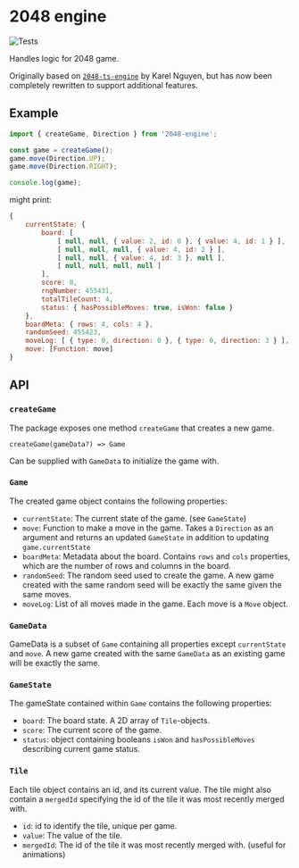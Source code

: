 # 2048 engine
![Tests](https://github.com/eikhr/2048-engine/actions/workflows/main.yml/badge.svg)

Handles logic for 2048 game. 

Originally based on [`2048-ts-engine`](https://github.com/karelnguyen/2048-ts-engine) by Karel Nguyen, but has now been completely rewritten to support additional features.

## Example

```typescript
import { createGame, Direction } from '2048-engine';

const game = createGame();
game.move(Direction.UP);
game.move(Direction.RIGHT);

console.log(game);
```
might print:
```js
{
    currentState: {
        board: [
            [ null, null, { value: 2, id: 0 }, { value: 4, id: 1 } ],
            [ null, null, null, { value: 4, id: 2 } ],
            [ null, null, { value: 4, id: 3 }, null ],
            [ null, null, null, null ]
        ],
        score: 0,
        rngNumber: 455431,
        totalTileCount: 4,
        status: { hasPossibleMoves: true, isWon: false }
    },
    boardMeta: { rows: 4, cols: 4 },
    randomSeed: 455423,
    moveLog: [ { type: 0, direction: 0 }, { type: 0, direction: 3 } ],
    move: [Function: move]
}
```

## API

### `createGame`
The package exposes one method `createGame` that creates a new game.

`createGame(gameData?) => Game`

Can be supplied with `GameData` to initialize the game with.

### `Game`
The created game object contains the following properties:

- `currentState`: The current state of the game. (see `GameState`)
- `move`: Function to make a move in the game. Takes a `Direction` as an argument and returns an updated `GameState` in addition to updating `game.currentState`
- `boardMeta`: Metadata about the board. Contains `rows` and `cols` properties, which are the number of rows and columns in the board.
- `randomSeed`: The random seed used to create the game. A new game created with the same random seed will be exactly the same given the same moves.
- `moveLog`: List of all moves made in the game. Each move is a `Move` object.

### `GameData`
GameData is a subset of `Game` containing all properties except `currentState` and `move`. A new game created with the same `GameData` as an existing game will be exactly the same.

### `GameState`
The gameState contained within `Game` contains the following properties:

- `board`: The board state. A 2D array of `Tile`-objects.
- `score`: The current score of the game.
- `status`: object containing booleans `isWon` and `hasPossibleMoves` describing current game status.

### `Tile`
Each tile object contains an id, and its current value. The tile might also contain a `mergedId` specifying the id of the tile it was most recently merged with.

- `id`: id to identify the tile, unique per game.
- `value`: The value of the tile.
- `mergedId`: The id of the tile it was most recently merged with. (useful for animations)

